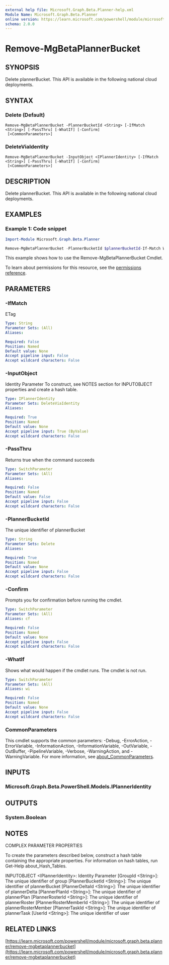 ```yaml
---
external help file: Microsoft.Graph.Beta.Planner-help.xml
Module Name: Microsoft.Graph.Beta.Planner
online version: https://learn.microsoft.com/powershell/module/microsoft.graph.beta.planner/remove-mgbetaplannerbucket
schema: 2.0.0
---
```


# Remove-MgBetaPlannerBucket

## SYNOPSIS
Delete plannerBucket.
This API is available in the following national cloud deployments.

## SYNTAX

### Delete (Default)
```
Remove-MgBetaPlannerBucket -PlannerBucketId <String> [-IfMatch <String>] [-PassThru] [-WhatIf] [-Confirm]
 [<CommonParameters>]
```

### DeleteViaIdentity
```
Remove-MgBetaPlannerBucket -InputObject <IPlannerIdentity> [-IfMatch <String>] [-PassThru] [-WhatIf] [-Confirm]
 [<CommonParameters>]
```

## DESCRIPTION
Delete plannerBucket.
This API is available in the following national cloud deployments.

## EXAMPLES
### Example 1: Code snippet

```powershell
Import-Module Microsoft.Graph.Beta.Planner

Remove-MgBetaPlannerBucket -PlannerBucketId $plannerBucketId-If-Match W/"JzEtVGFzayAgQEBAQEBAQEBAQEBAQEBAWCc="
```
This example shows how to use the Remove-MgBetaPlannerBucket Cmdlet.

To learn about permissions for this resource, see the [permissions reference](/graph/permissions-reference).


## PARAMETERS

### -IfMatch
ETag

```yaml
Type: String
Parameter Sets: (All)
Aliases:

Required: False
Position: Named
Default value: None
Accept pipeline input: False
Accept wildcard characters: False
```

### -InputObject
Identity Parameter
To construct, see NOTES section for INPUTOBJECT properties and create a hash table.

```yaml
Type: IPlannerIdentity
Parameter Sets: DeleteViaIdentity
Aliases:

Required: True
Position: Named
Default value: None
Accept pipeline input: True (ByValue)
Accept wildcard characters: False
```

### -PassThru
Returns true when the command succeeds

```yaml
Type: SwitchParameter
Parameter Sets: (All)
Aliases:

Required: False
Position: Named
Default value: False
Accept pipeline input: False
Accept wildcard characters: False
```

### -PlannerBucketId
The unique identifier of plannerBucket

```yaml
Type: String
Parameter Sets: Delete
Aliases:

Required: True
Position: Named
Default value: None
Accept pipeline input: False
Accept wildcard characters: False
```

### -Confirm
Prompts you for confirmation before running the cmdlet.

```yaml
Type: SwitchParameter
Parameter Sets: (All)
Aliases: cf

Required: False
Position: Named
Default value: None
Accept pipeline input: False
Accept wildcard characters: False
```

### -WhatIf
Shows what would happen if the cmdlet runs.
The cmdlet is not run.

```yaml
Type: SwitchParameter
Parameter Sets: (All)
Aliases: wi

Required: False
Position: Named
Default value: None
Accept pipeline input: False
Accept wildcard characters: False
```

### CommonParameters
This cmdlet supports the common parameters: -Debug, -ErrorAction, -ErrorVariable, -InformationAction, -InformationVariable, -OutVariable, -OutBuffer, -PipelineVariable, -Verbose, -WarningAction, and -WarningVariable. For more information, see [about_CommonParameters](http://go.microsoft.com/fwlink/?LinkID=113216).

## INPUTS

### Microsoft.Graph.Beta.PowerShell.Models.IPlannerIdentity
## OUTPUTS

### System.Boolean
## NOTES
COMPLEX PARAMETER PROPERTIES

To create the parameters described below, construct a hash table containing the appropriate properties.
For information on hash tables, run Get-Help about_Hash_Tables.

INPUTOBJECT \<IPlannerIdentity\>: Identity Parameter
  \[GroupId \<String\>\]: The unique identifier of group
  \[PlannerBucketId \<String\>\]: The unique identifier of plannerBucket
  \[PlannerDeltaId \<String\>\]: The unique identifier of plannerDelta
  \[PlannerPlanId \<String\>\]: The unique identifier of plannerPlan
  \[PlannerRosterId \<String\>\]: The unique identifier of plannerRoster
  \[PlannerRosterMemberId \<String\>\]: The unique identifier of plannerRosterMember
  \[PlannerTaskId \<String\>\]: The unique identifier of plannerTask
  \[UserId \<String\>\]: The unique identifier of user

## RELATED LINKS

[https://learn.microsoft.com/powershell/module/microsoft.graph.beta.planner/remove-mgbetaplannerbucket](https://learn.microsoft.com/powershell/module/microsoft.graph.beta.planner/remove-mgbetaplannerbucket)

